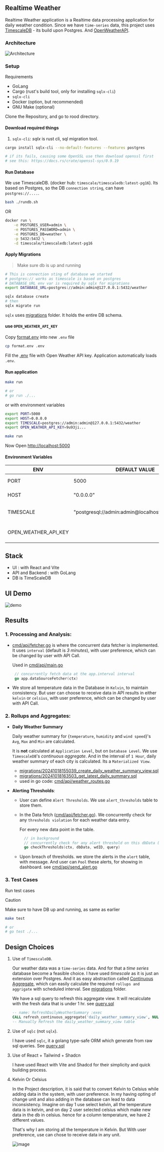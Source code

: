 ## Realtime Weather

Realtime Weather application is a Realtime data processing application for daily weather condition. Since we have
 `time-series` data, this project uses [TimescaleDB](https://www.timescale.com/) - its build upon Postgres. And [OpenWeatherAPI](https://openweathermap.org/).

### Architecture

![Architecture](https://i.imgur.com/mysjOxG.png)

### Setup

Requirements

- GoLang
- Cargo (rust's build tool, only for installing `sqlx-cli`)
- `sqlx-cli`
- Docker (option, but recommended)
- GNU Make (optional)

Clone the Repository, and go to rood directory.

#### Download required things

1. `sqlx-cli`: _sqlx_ is rust cli, sql migration tool.

```bash
cargo install sqlx-cli --no-default-features --features postgres

# if its fails, causing some OpenSSL use then download openssl first
# see this: https://docs.rs/crate/openssl-sys/0.9.19
```

#### Run Database

We use TimescaleDB. (docker hub: `timescale/timescaledb:latest-pg16`). Its based on Postgres, so the DB `connection string`,
can have `postgres://....`.

```bash
bash ./rundb.sh
```

OR

```bash
docker run \
    -e POSTGRES_USER=admin \
    -e POSTGRES_PASSWORD=admin \
    -e POSTGRES_DB=weather \
    -p 5432:5432 \
    -d timescale/timescaledb:latest-pg16
```

#### Apply Migrations

> Make sure db is up and running

```bash
# This is connection sting of database we started
# postgres:// works as timescale is based on postgres
# DATABASE_URL env var is required by sqlx for migrations
export DATABASE_URL=postgres://admin:admin@127.0.0.1:5432/weather

sqlx database create
# then
sqlx migrate run
```

`sqlx` uses [migrations]() folder. It holds the entire DB schema.

#### use `OPEN_WEATHER_API_KEY`

Copy [format.env]() into new `.env` file

```bash
cp format.env .env
```

Fill the [.env]() file with Open Weather API key. Application automatically loads `.env`.

#### Run application

```bash
make run

# or 
# go run ./...
```

or with environment variables

```bash
export PORT=5000
export HOST=0.0.0.0
export TIMESCALE=postgres://admin:admin@127.0.0.1:5432/weather
export OPEN_WEATHER_API_KEY=9u93ji...

make run
```

Now Open [http://localhost:5000](http://localhost:5000)

#### Environment Variables

| ENV       | DEFAULT VALUE                                     | USE CASE                    |
|-----------|---------------------------------------------------|-----------------------------|
| PORT      | 5000                                              | application port            |
| HOST      | "0.0.0.0"                                         | application host            |
| TIMESCALE | "postgresql://admin:admin@localhost:5432/weather" | timescale connection string |
| OPEN_WEATHER_API_KEY |  | API Key for Open Weather    |

## Stack

- UI : with React and Vite
- API and Backend : with GoLang
- DB is TimeScaleDB

## UI Demo

![demo](https://i.imgur.com/VPV7GiF.png)

## Results

### 1. Processing and Analysis:

   - [cmd/api/fetcher.go](cmd/api/fetcher.go) is where the concurrent data fetcher is implemented. It uses `interval` (default is _3 minutes_), 
    with user preference, which can be changed by user with API Call.
   
     Used in [cmd/api/main.go](cmd/api/main.go)
     ```go
      // concurrently fetch data at the app.interval interval
      go app.dataSourceFetcher(ctx)
     ```

   - We store all temperature data in the Database in `Kelvin`, to maintain consistency. But user can choose to receive data in API results
     in either `kelvin` or `celsius`, with user preference, which can be changed by user with API Call.

### 2. Rollups and Aggregates:

  - **Daily Weather Summary**
   
    Daily weather summary for {`temperature`, `humidity` and `wind speed`}'s `Avg`, `Max` and `Min` are calculated. 

    It is **not** calculated at `Application Level`, but on `Database Level`.  We use `TimescaleDB`'s _continuous aggregate_.
   And in the interval of `1 Hour`, daily weather summary of each city is calculated. Its a `Materialized View`.
    - [migrations/20241018155039_create_daily_weather_summary_view.sql](migrations/20241018155039_create_daily_weather_summary_view.sql)
    - [migrations/20241018163503_get_latest_daily_summary.sql](migrations/20241018163503_get_latest_daily_summary.sql)
    - used in go code: [cmd/api/weather_routes.go](cmd/api/weather_routes.go)
 
  - **Alerting Thresholds**:
    - User can define `Alert Thresholds`. We use `alert_thresholds` table to store them.
    - In the Data fetch ([cmd/api/fetcher.go](cmd/api/fetcher.go)). We concurrently check for any `thresholds violation`
         for each weather data entry.
        
        For every new data point in the table.
      ```go
        // in background
        // concurrently check for any alert threshold on this dbData (weather data)
        go checkThresholds(ctx, dbData, wdID, query)
      ```    
    - Upon breach of thresholds. we store the alerts in the `alert` table, with message. And user can `Pool` these alerts, for showing in dashboard. see [cmd/api/send_alert.go](cmd/api/send_alert.go)

### 3. Test Cases

Run test cases

> [!CAUTION]
> Make sure to have DB up and running, as same as earlier

```bash
make test

# or
# go test ./...
```

## Design Choices

1. Use of `TimescaleDB`.

    Our weather data was a `time-series` data. And for that a _time series_ database become a feasible choice. I have used
       _timescale_ as it is just an extension over Postgres. And it as easy abstraction called [Continuous Aggregate](https://docs.timescale.com/use-timescale/latest/continuous-aggregates/create-a-continuous-aggregate/),
        which can easily calculate the required `rollups and aggrigate` with scheduled interval.  See [migrations](migrations) folder.

    We have a sql query to refresh this aggregate view. It will recalculate with the fresh data that is under 1 hr.  see [query.sql](query.sql)
 
    ```sql
    -- name: RefreshDailyWeatherSummary :exec
    CALL refresh_continuous_aggregate('daily_weather_summary_view', NULL, NULL);
    -- Manually Refresh the daily_weather_summary_view table
    ```

2. Use of `sqlc` (not `sqlx`).
 
    I have used `sqlc`, it a golang type-safe ORM which generate from raw sql queries. See [query.sql](query.sql)

3. Use of React + Tailwind + Shadcn

    I have used React with Vite and Shadcd for their simplicity and quick building process.

4. Kelvin Or Celsius

    In the Project description, it is said that to convert Kelvin to Celsius while adding data in the system, with user
    preference. In my having opting of change unit and also adding in the database can lead to data inconsistency. Imagine
    on day 1 use select kelvin, all the temperature data is in kelvin, and on day 2 user selected celsius which make new
    data in the db in celsius. hence for a column temperature, we have 2 different values.   
    
    That's why I am storing all the temperature in Kelvin. But With user preference, use can chose to receive data in any unit.
    
    ![image](https://i.imgur.com/KfBVkwG.png) 
